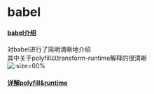 # babel

#### [babel介绍](https://juejin.cn/post/6854573211586150413)
  对babel进行了简明清晰地介绍  
  其中关于polyfill以transform-runtime解释的很清晰   
  ![](https://user-gold-cdn.xitu.io/2020/7/17/1735ba44fb8aaf98?imageView2/0/w/1280/h/960/format/webp/ignore-error/1 ':size=60%')

#### [详解polyfill&runtime](https://blog.liuyunzhuge.com/2019/09/04/babel%E8%AF%A6%E8%A7%A3%EF%BC%88%E4%BA%94%EF%BC%89-polyfill%E5%92%8Cruntime/)